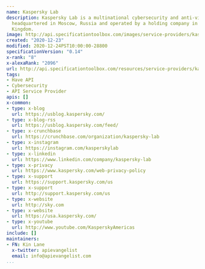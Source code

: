 ```yaml
---
name: Kaspersky Lab
description: Kaspersky Lab is a multinational cybersecurity and anti-virus provider
  headquartered in Moscow, Russia and operated by a holding company in the United
  Kingdom.
image: http://api.specificationtoolbox.com/images/service-providers/kaspersky-lab.jpg
created: "2020-12-23"
modified: 2020-12-24PST10:00:00-28800
specificationVersion: "0.14"
x-rank: "8"
x-alexaRank: "2096"
url: http://api.specificationtoolbox.com/resources/service-providers/kaspersky-lab/
tags:
- Have API
- Cybersecurity
- API Service Provider
apis: []
x-common:
- type: x-blog
  url: https://usblog.kaspersky.com/
- type: x-blog-rss
  url: https://usblog.kaspersky.com/feed/
- type: x-crunchbase
  url: https://crunchbase.com/organization/kaspersky-lab
- type: x-instagram
  url: https://instagram.com/kasperskylab
- type: x-linkedin
  url: https://www.linkedin.com/company/kaspersky-lab
- type: x-privacy
  url: https://www.kaspersky.com/web-privacy-policy
- type: x-support
  url: https://support.kaspersky.com/us
- type: x-support
  url: http://support.kaspersky.com/us
- type: x-website
  url: http://sky.com
- type: x-website
  url: https://usa.kaspersky.com/
- type: x-youtube
  url: http://www.youtube.com/KasperskyAmericas
include: []
maintainers:
- FN: Kin Lane
  x-twitter: apievangelist
  email: info@apievangelist.com
...
```

